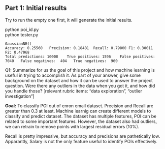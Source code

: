 ## Part 1: Initial results
Try to run the empty one first, it will generate the initial results.

python poi_id.py  
python tester.py
```
GaussianNB()
Accuracy: 0.25560	Precision: 0.18481	Recall: 0.79800	F1: 0.30011	F2: 0.47968
Total predictions: 10000	True positives: 1596	False positives: 7040	False negatives:  404	True negatives:  960
```

Q1: Summarize for us the goal of this project and how machine learning is useful in trying to accomplish it. As part of your answer, give some background on the dataset and how it can be used to answer the project question. Were there any outliers in the data when you got it, and how did you handle those?  [relevant rubric items: “data exploration”, “outlier investigation”]

**Goal:** To classify POI out of enron email dataset. Precision and Recall are greater than 0.3 at least. Machine learnig can create different models to classify and predict dataset. The dataset has multiple features, POI can be related to some important features. However, the dataset also had outliers, we can retrain to remove points with largest residual errors (10%).

Recall is pretty impressive, but accuracy and precisions are pathetically low. Apparantly, Salary is not the only feature useful to identify POIs effectively.
